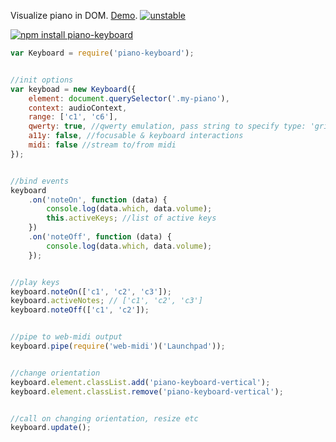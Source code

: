 Visualize piano in DOM. [Demo](http://dfcreative.github.io/piano-keyboard). [![unstable](http://badges.github.io/stability-badges/dist/unstable.svg)](http://github.com/badges/stability-badges)

[![npm install piano-keyboard](https://nodei.co/npm/piano-keyboard.png?mini=true)](https://nodei.co/npm/piano-keyboard/)


```js
var Keyboard = require('piano-keyboard');


//init options
var keyboad = new Keyboard({
	element: document.querySelector('.my-piano'),
	context: audioContext,
	range: ['c1', 'c6'],
	qwerty: true, //qwerty emulation, pass string to specify type: 'grid' or 'piano'.
	a11y: false, //focusable & keyboard interactions
	midi: false //stream to/from midi
});


//bind events
keyboard
	.on('noteOn', function (data) {
		console.log(data.which, data.volume);
		this.activeKeys; //list of active keys
	})
	.on('noteOff', function (data) {
		console.log(data.which, data.volume);
	});


//play keys
keyboard.noteOn(['c1', 'c2', 'c3']);
keyboard.activeNotes; // ['c1', 'c2', 'c3']
keyboard.noteOff(['c1', 'c2']);


//pipe to web-midi output
keyboard.pipe(require('web-midi')('Launchpad'));


//change orientation
keyboard.element.classList.add('piano-keyboard-vertical');
keyboard.element.classList.remove('piano-keyboard-vertical');


//call on changing orientation, resize etc
keyboard.update();
```